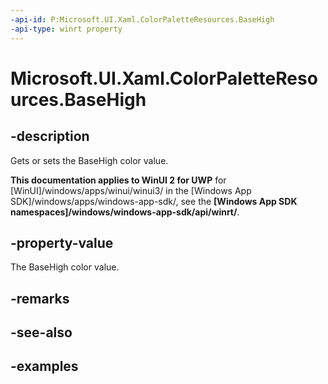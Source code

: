 ```yaml
---
-api-id: P:Microsoft.UI.Xaml.ColorPaletteResources.BaseHigh
-api-type: winrt property
---
```


<!-- Property syntax.
public IReference<Color> BaseHigh { get;  set; }
-->

# Microsoft.UI.Xaml.ColorPaletteResources.BaseHigh

## -description

Gets or sets the BaseHigh color value.

**This documentation applies to WinUI 2 for UWP** for [WinUI]/windows/apps/winui/winui3/ in the [Windows App SDK]/windows/apps/windows-app-sdk/, see the **[Windows App SDK namespaces]/windows/windows-app-sdk/api/winrt/**.

## -property-value

The BaseHigh color value.

## -remarks

## -see-also

## -examples


